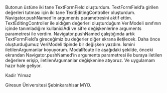 Butonun üstüne iki tane TextFormField oluşturdum. 
TextFormField’a girilen değerleri tutması için iki tane TextEditingController oluşturdum.
Navigator.pushNamed’in arguments parametresini aktif ettim.
TextEditingController ile aldığım değerleri oluşturduğum VeriModeli sınıfının içinde tanımladığım kullaniciAdi ve sifre değişkenlerine arguments parametresi ile verdim.
Navigator.pushNamed çalıştığında artık TextFormField’a gireceğimiz bu değerler diğer ekrana iletilecek.
Daha önce oluşturduğumuz VeriModeli tipinde bir değişken yazdım.
İsmini iletilenArgumanlar koyuyorum. ModalRoute ile aşağıdaki şekilde, önceki ekrandan Navigator.pushNamed’in arguments parametresi ile buraya iletilen değerlere erişip, iletilenArgumanlar değişkenine atıyoruz.
Ve uygulamam hazır hale geliyor.


Kadir Yılmaz


Giresun Üniversitesi Şebinkarahisar MYO.
